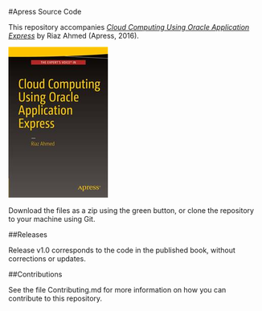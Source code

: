 #Apress Source Code

This repository accompanies [*Cloud Computing Using Oracle Application Express*](http://www.apress.com/9781484225011) by Riaz Ahmed (Apress, 2016).

![Cover image](9781484225011.jpg)

Download the files as a zip using the green button, or clone the repository to your machine using Git.

##Releases

Release v1.0 corresponds to the code in the published book, without corrections or updates.

##Contributions

See the file Contributing.md for more information on how you can contribute to this repository.
